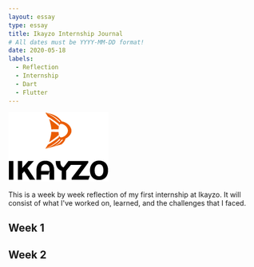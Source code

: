 ```yaml
---
layout: essay
type: essay
title: Ikayzo Internship Journal
# All dates must be YYYY-MM-DD format!
date: 2020-05-18
labels:
  - Reflection
  - Internship
  - Dart
  - Flutter
---
```


<img class="" src="../images/logo-ikayzo.png">

This is a week by week reflection of my first internship at Ikayzo. It will consist of what I've worked on, learned, and the challenges that I faced.


## Week 1
## Week 2





